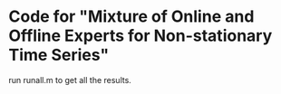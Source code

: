 # Code for "Mixture of Online and Offline Experts for Non-stationary Time Series"

run runall.m to get all the results.

